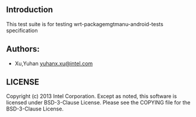 ## Introduction

This test suite is for testing wrt-packagemgtmanu-android-tests specification

## Authors:

* Xu,Yuhan <yuhanx.xu@intel.com>

## LICENSE

Copyright (c) 2013 Intel Corporation.
Except as noted, this software is licensed under BSD-3-Clause License.
Please see the COPYING file for the BSD-3-Clause License.
